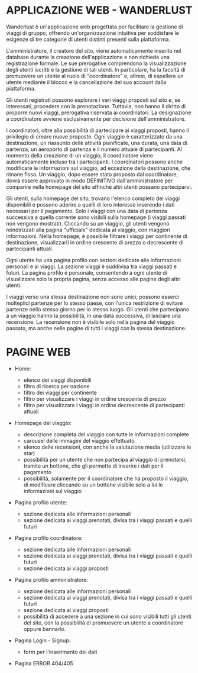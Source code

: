# APPLICAZIONE WEB - WANDERLUST

Wanderlust è un'applicazione web progettata per facilitare la gestione di viaggi di gruppo, offrendo un'organizzazione intuitiva per soddisfare le esigenze di tre categorie di utenti distinti presenti sulla piattaforma.

L'amministratore, il creatore del sito, viene automaticamente inserito nel database durante la creazione dell'applicazione e non richiede una registrazione formale. Le sue prerogative comprendono la visualizzazione degli utenti iscritti e la gestione di tali utenti. In particolare, ha la facoltà di promuovere un utente al ruolo di "coordinatore" e, altresì, di espellere un utente mediante il blocco e la cancellazione del suo account dalla piattaforma.

Gli utenti registrati possono esplorare i vari viaggi proposti sul sito e, se interessati, procedere con la prenotazione. Tuttavia, non hanno il diritto di proporre nuovi viaggi, prerogativa riservata ai coordinatori. La designazione a coordinatore avviene esclusivamente per decisione dell'amministratore.

I coordinatori, oltre alla possibilità di partecipare ai viaggi proposti, hanno il privilegio di creare nuove proposte. Ogni viaggio è caratterizzato da una destinazione, un riassunto delle attività pianificate, una durata, una data di partenza, un aeroporto di partenza e il numero attuale di partecipanti. Al momento della creazione di un viaggio, il coordinatore viene automaticamente incluso tra i partecipanti. I coordinatori possono anche modificare le informazioni sul viaggio, ad eccezione della destinazione, che rimane fissa. Un viaggio, dopo essere stato proposto dal coordinatore, dovrà essere approvato in modo DEFINITIVO dall'amministratore per comparire nella homepage del sito affinchè altri utenti possano parteciparvi.

Gli utenti, sulla homepage del sito, trovano l'elenco completo dei viaggi disponibili e possono aderire a quelli di loro interesse inserendo i dati necessari per il pagamento. Solo i viaggi con una data di partenza successiva a quella corrente sono visibili sulla homepage (i viaggi passati non vengono mostrati). Cliccando su un viaggio, gli utenti vengono reindirizzati alla pagina "ufficiale" dedicata al viaggio, con maggiori informazioni. Nella homepage, è possibile filtrare i viaggi per continente di destinazione, visualizzarli in ordine crescente di prezzo o decrescente di partecipanti attuali.

Ogni utente ha una pagina profilo con sezioni dedicate alle informazioni personali e ai viaggi. La sezione viaggi è suddivisa tra viaggi passati e futuri. La pagina profilo è personale, consentendo a ogni utente di visualizzare solo la propria pagina, senza accesso alle pagine degli altri utenti.

I viaggi verso una stessa destinazione non sono unici; possono esserci molteplici partenze per lo stesso paese, con l'unica restrizione di evitare partenze nello stesso giorno per lo stesso luogo. Gli utenti che partecipano a un viaggio hanno la possibilità, in una data successiva, di lasciare una recensione. La recensione non è visibile solo nella pagina del viaggio passato, ma anche nelle pagine di tutti i viaggi con la stessa destinazione.

# PAGINE WEB
* Home:
    - elenco dei viaggi disponibili
    - filtro di ricerca per nazione
    - filtro dei viaggi per continente
    - filtro per visualizzare i viaggi in ordine crescente di prezzo
    - filtro per visualizzare i viaggi in ordine decrescente di partecipanti attuali

* Homepage del viaggio:
    - descrizione completa del viaggio con tutte le informazioni complete
    - carousel delle immagini del viaggio effettuato
    - elenco delle recensioni, con anche la valutazione media (utilizzare le star)
    - possibilità per un utente che non partecipa al viaggio di prenotarsi, tramite un bottone, che gli permette di inserire i dati per il pagamento
    - possibilità, solamente per il coordinatore che ha proposto il viaggio, di modificare cliccando su un bottone visibile solo a lui le informazioni sul viaggio

* Pagina profilo utente:
    - sezione dedicata alle informazioni personali
    - sezione dedicata ai viaggi prenotati, divisa tra i viaggi passati e quelli futuri

* Pagina profilo coordinatore:
    - sezione dedicata alle informazioni personali
    - sezione dedicata ai viaggi prenotati, divisa tra i viaggi passati e quelli futuri
    - sezione dedicata ai viaggi proposti

* Pagina profilo amministratore:
    - sezione dedicata alle informazioni personali
    - sezione dedicata ai viaggi prenotati, divisa tra i viaggi passati e quelli futuri
    - sezione dedicata ai viaggi proposti
    - possibilità di accedere a una sezione in cui sono visibili tutti gli utenti del sito, con la possibilità di promuovere un utente a coordinatore oppure bannarlo.

* Pagina Login - Signup:
    - form per l'inserimento dei dati

* Pagina ERROR 404/405
